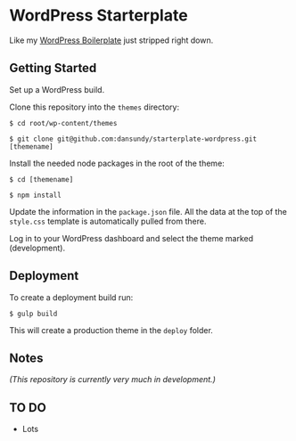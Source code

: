 # WordPress Starterplate

Like my [WordPress Boilerplate](https://github.com/dansundy/boilerplate-wordpress) just stripped right down.


## Getting Started

Set up a WordPress build.

Clone this repository into the `themes` directory:

	$ cd root/wp-content/themes
	
	$ git clone git@github.com:dansundy/starterplate-wordpress.git [themename]
	
Install the needed node packages in the root of the theme:

	$ cd [themename]
	
	$ npm install

Update the information in the `package.json` file. All the data at the top of the `style.css` template is automatically pulled from there.
	
Log in to your WordPress dashboard and select the theme marked (development).

## Deployment

To create a deployment build run:

	$ gulp build
	
This will create a production theme in the `deploy` folder.

## Notes

*(This repository is currently very much in development.)*

## TO DO

* Lots
